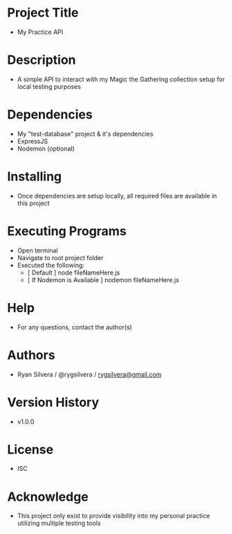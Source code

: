 # Project Title
* My Practice API

# Description
* A simple API to interact with my Magic the Gathering collection setup for local testing purposes

# Dependencies
* My "test-database" project & it's dependencies
* ExpressJS
* Nodemon (optional)

# Installing
* Once dependencies are setup locally, all required files are available in this project

# Executing Programs
* Open terminal
* Navigate to root project folder
* Executed the following:
    * [ Default ] node fileNameHere.js
    * [ If Nodemon is Available ] nodemon fileNameHere.js

# Help
* For any questions, contact the author(s)

# Authors
* Ryan Silvera / @rygsilvera / rygsilvera@gmail.com

# Version History
* v1.0.0

# License
* ISC

# Acknowledge
* This project only exist to provide visibility into my personal practice utilizing multiple testing tools